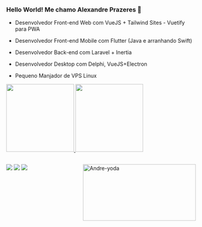 ### Hello World! Me chamo Alexandre Prazeres 👋



- Desenvolvedor Front-end Web com VueJS + Tailwind Sites - Vuetify para PWA
- Desenvolvedor Front-end Mobile com Flutter (Java e arranhando Swift)
- Desenvolvedor Back-end com Laravel + Inertia
- Desenvolvedor Desktop com Delphi, VueJS+Electron

- Pequeno Manjador de VPS Linux

<div>
  <a href="https://github.com/alexprazeres">
  <img height="180em" src="https://github-readme-stats.vercel.app/api?username=alexprazeres&show_icons=true&theme=merko&include_all_commits=true&count_private=true"/>
  <img height="180em" src="https://github-readme-stats.vercel.app/api/top-langs/?username=alexprazeres&layout=compact&langs_count=7&theme=merko"/>
</div>
 
  ##
 
<div> 
  <a href="https://www.instagram.com/alexprazeres90/" target="_blank"><img src="https://img.shields.io/badge/-Instagram-%23E4405F?style=for-the-badge&logo=instagram&logoColor=white" target="_blank"></a>
  <a href = "mailto:paulo.alexandre.prazeres@gmail.com"><img src="https://img.shields.io/badge/-Gmail-%23333?style=for-the-badge&logo=gmail&logoColor=white" target="_blank"></a>
  <a href="https://www.linkedin.com/in/alexandre-prz/" target="_blank"><img src="https://img.shields.io/badge/-LinkedIn-%230077B5?style=for-the-badge&logo=linkedin&logoColor=white" target="_blank"></a>   
  
   <img align="right" alt="Andre-yoda" height="150" width="300" src="https://cdn.discordapp.com/attachments/379056330821861378/880271392518582292/giphy_1.gif">
